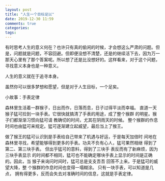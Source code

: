 ```yaml
---
layout: post
title: "人生一个目标足以"
date: 2019-12-30 11:59
comments: true
categories: 
tags: 
---
```

有时思考人生的意义何在？也许只有真的偷闲的时候，才会想这么严肃的问题。但是，问题就是问题，不容回避。但即便没想不清楚，还是的继续活下去，因为万一那天心里有了那个答案呢。所以想了还是比没想好的。这样看来，对于这个问题，寻找意义本身也是一种意义。  

人生的意义就在于追寻本身。  

虽然你可以很多梦想和愿望，但是对于人生目标，一个足矣。  

小故事：手表定律  

森林里生活着一群猴子，日出而作，日落而息，日子过得平淡而幸福。 直道一天猴子猛可捡到一块手表。它很快就搞清了手表的用途，成了整个猴群 的明星。猴子们都渐渐习惯向猛可请 教确切的时间，尤其在阴雨天的时候。 整个猴群的作息时间也由猛可来规定。猛可逐渐建立起威望，最后当上了猴王。

做了猴王的猛可认识到是手表给自己带来了机遇与好运，于是每天加倍时 间地在森林里寻找，希望能够得到更多的手表。功夫不负有心人，猛可果然相继 得到了第二、第三块手表。 但出乎猛可的意料，得到了三块手 表反而有了新麻烦，因为三块手表显示 的时间都不相同，猛可也不能确定哪块手表上显示的时间是正确的。因此，当 猴子来询问时间时，猛可总是支支吾吾 回答不上来。于是猛可的威望大降，整 个猴群的作息时间也变得一塌糊涂。 只有一块手表，可以知道是几点， 拥有得更多，反而会失去对准确时间的信息，这就是手表定律。